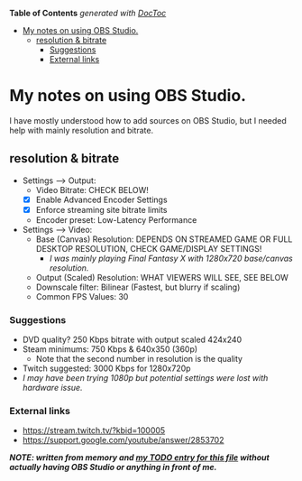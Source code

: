 <!-- START doctoc generated TOC please keep comment here to allow auto update -->
<!-- DON'T EDIT THIS SECTION, INSTEAD RE-RUN doctoc TO UPDATE -->
**Table of Contents**  *generated with [DocToc](https://github.com/thlorenz/doctoc)*

- [My notes on using OBS Studio.](#my-notes-on-using-obs-studio)
  - [resolution & bitrate](#resolution--bitrate)
    - [Suggestions](#suggestions)
    - [External links](#external-links)

<!-- END doctoc generated TOC please keep comment here to allow auto update -->

# My notes on using OBS Studio.

I have mostly understood how to add sources on OBS Studio, but I needed
help with mainly resolution and bitrate.

## resolution & bitrate

- Settings --> Output:
  - Video Bitrate: CHECK BELOW!
  - [x] Enable Advanced Encoder Settings
  - [x] Enforce streaming site bitrate limits
  - Encoder preset: Low-Latency Performance
- Settings --> Video:
  - Base (Canvas) Resolution: DEPENDS ON STREAMED GAME OR FULL DESKTOP RESOLUTION, CHECK GAME/DISPLAY SETTINGS!
    - _I was mainly playing Final Fantasy X with 1280x720 base/canvas resolution._
  - Output (Scaled) Resolution: WHAT VIEWERS WILL SEE, SEE BELOW
  - Downscale filter: Bilinear (Fastest, but blurry if scaling)
  - Common FPS Values: 30

### Suggestions

- DVD quality? 250 Kbps bitrate with output scaled 424x240
- Steam minimums: 750 Kbps & 640x350 (360p)
  - Note that the second number in resolution is the quality
- Twitch suggested: 3000 Kbps for 1280x720p
- _I may have been trying 1080p but potential settings were lost with hardware issue._

### External links

- https://stream.twitch.tv/?kbid=100005
- https://support.google.com/youtube/answer/2853702

**_NOTE: written from memory and [my TODO entry for this file](https://gitea.blesmrt.net/mikaela/gist/issues/6)
without actually having OBS Studio or anything in front of me._**
